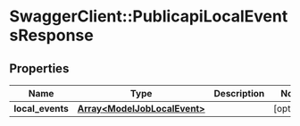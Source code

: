 # SwaggerClient::PublicapiLocalEventsResponse

## Properties
Name | Type | Description | Notes
------------ | ------------- | ------------- | -------------
**local_events** | [**Array&lt;ModelJobLocalEvent&gt;**](ModelJobLocalEvent.md) |  | [optional] 

